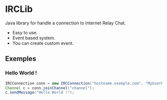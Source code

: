 # IRCLib
Java library for handle a connection to Internet Relay Chat.

- Easy to use.
- Event based system.
- You can create custom event.

## Exemples
### Hello World !
```Java
IRCConnection conn = new IRCConnection("hostname.exemple.com", "MyUserName");
Channel c = conn.joinChannel("channel");
c.sendMessage("Hello World !");
```
